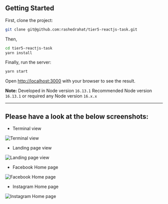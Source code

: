 ## Getting Started

First, clone the project:

```bash
git clone git@github.com:rashedrahat/tier5-reactjs-task.git
```

Then,

```bash
cd tier5-reactjs-task
yarn install
```

Finally, run the server:

```bash
yarn start
```

Open [http://localhost:3000](http://localhost:3000) with your browser to see the result.

**Note:** Developed in Node version `16.13.1` Recommended Node version `16.13.1` or required any Node version `16.x.x`

<hr />

<h2>Please have a look at the below screenshots:</h2>

- Terminal view

![Terminal view](https://i.ibb.co/X7qBt0w/Screenshot-2022-07-26-at-11-40-12-PM.png)

- Landing page view

![Landing page view](https://i.ibb.co/GfwM0tk/Screenshot-2022-07-26-at-11-41-13-PM.png)

- Facebook Home page

![Facebook Home page](https://i.ibb.co/XkCYLW8/Screenshot-2022-07-26-at-11-41-29-PM.png)

- Instagram Home page

![Instagram Home page](https://i.ibb.co/944MFgH/Screenshot-2022-07-26-at-11-41-50-PM.png)
